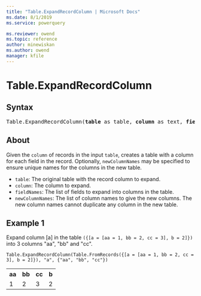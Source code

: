 ```yaml
---
title: "Table.ExpandRecordColumn | Microsoft Docs"
ms.date: 8/1/2019
ms.service: powerquery

ms.reviewer: owend
ms.topic: reference
author: minewiskan
ms.author: owend
manager: kfile
---
```

# Table.ExpandRecordColumn

## Syntax

<pre>
Table.ExpandRecordColumn(<b>table</b> as table, <b>column</b> as text, <b>fieldNames</b> as list, optional <b>newColumnNames</b> as nullable list) as table 
</pre>
  
## About  
Given the `column` of records in the input `table`, creates a table with a column for each field in the record. Optionally, `newColumnNames` may be specified to ensure unique names for the columns in the new table. <ul> <li><code>table</code>: The original table with the record column to expand. </li> <li><code>column</code>: The column to expand.</li> <li><code>fieldNames</code>: The list of fields to expand into columns in the table.</li> <li><code>newColumnNames</code>: The list of column names to give the new columns. The new column names cannot duplicate any column in the new table.</li> </ul>

## Example 1
Expand column [a] in the table `({[a = [aa = 1, bb = 2, cc = 3], b = 2]})` into 3 columns "aa", "bb" and "cc".

```powerquery-m
Table.ExpandRecordColumn(Table.FromRecords({[a = [aa = 1, bb = 2, cc = 3], b = 2]}), "a", {"aa", "bb", "cc"})
```

<table> <tr> <th>aa</th> <th>bb</th> <th>cc</th> <th>b</th> </tr> <tr> <td>1</td> <td>2</td> <td>3</td> <td>2</td> </tr> </table>
